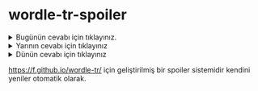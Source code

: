 # wordle-tr-spoiler

<details>
  <summary>Bugünün cevabı için tıklayınız.</summary>
  <br>
    <b> etkin </b>
</details>

<details>
  <summary>Yarının cevabı için tıklayınız</summary>
  <br>
   <b> kesat </b>
</details>

<details>
  <summary>Dünün cevabı için tıklayınız </summary>
  <br>
  <b> çaylı </b>
</details>

https://f.github.io/wordle-tr/ için geliştirilmiş bir spoiler sistemidir kendini yeniler otomatik olarak.

